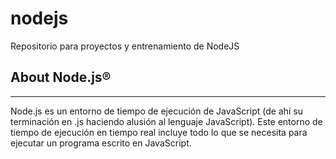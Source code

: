 # nodejs

Repositorio para proyectos y entrenamiento de NodeJS

## About Node.js®
---
Node.js es un entorno de tiempo de ejecución de JavaScript (de ahí su terminación en .js haciendo alusión al lenguaje JavaScript). Este entorno de tiempo de ejecución en tiempo real incluye todo lo que se necesita para ejecutar un programa escrito en JavaScript.
